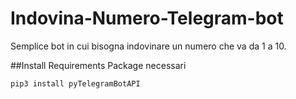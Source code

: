 # Indovina-Numero-Telegram-bot
Semplice bot in cui bisogna indovinare un numero che va da 1 a 10.

##Install Requirements
Package necessari 
```
pip3 install pyTelegramBotAPI
```
